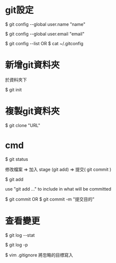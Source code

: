 # git設定

$ git config --global user.name "name"

$ git config --global user.email "email"

$ git config --list OR $ cat ~/.gitconfig

# 新增git資料夾

於資料夾下

$ git init

# 複製git資料夾

$ git clone "URL"

# cmd

$ git status

修改檔案 => 加入 stage (git add) => 提交( git commit )

$ git add

use "git add ..." to include in what will be committed

$ git commit OR $ git commit -m "提交目的"

# 查看變更

$ git log --stat

$ git log -p

$ vim .gitignore 將忽略的目標寫入
